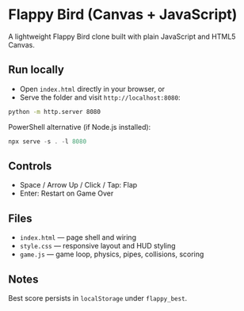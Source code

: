 # Flappy Bird (Canvas + JavaScript)

A lightweight Flappy Bird clone built with plain JavaScript and HTML5 Canvas.

## Run locally

- Open `index.html` directly in your browser, or
- Serve the folder and visit `http://localhost:8080`:

```bash
python -m http.server 8080
```

PowerShell alternative (if Node.js installed):

```powershell
npx serve -s . -l 8080
```

## Controls

- Space / Arrow Up / Click / Tap: Flap
- Enter: Restart on Game Over

## Files

- `index.html` — page shell and wiring
- `style.css` — responsive layout and HUD styling
- `game.js` — game loop, physics, pipes, collisions, scoring

## Notes

Best score persists in `localStorage` under `flappy_best`.

